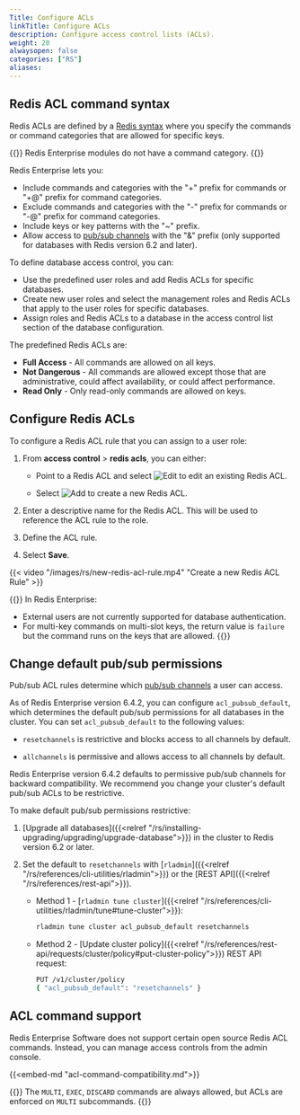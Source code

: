```yaml
---
Title: Configure ACLs
linkTitle: Configure ACLs
description: Configure access control lists (ACLs).
weight: 20
alwaysopen: false
categories: ["RS"]
aliases: 
---
```


## Redis ACL command syntax

Redis ACLs are defined by a [Redis syntax](https://redis.io/docs/manual/security/acl/#acl-rules) where you specify the commands or command categories that are allowed for specific keys.

{{<note>}}
Redis Enterprise modules do not have a command category.
{{</note>}}

Redis Enterprise lets you:

- Include commands and categories with the "+" prefix for commands or "+@" prefix for command categories.
- Exclude commands and categories with the "-" prefix for commands or "-@" prefix for command categories.
- Include keys or key patterns with the "~" prefix.
- Allow access to [pub/sub channels](https://redis.io/docs/manual/pubsub/) with the "&" prefix (only supported for databases with Redis version 6.2 and later).

To define database access control, you can:

- Use the predefined user roles and add Redis ACLs for specific databases.
- Create new user roles and select the management roles and Redis ACLs that apply to the user roles for specific databases.
- Assign roles and Redis ACLs to a database in the access control list section of the database configuration.

The predefined Redis ACLs are:

- **Full Access** - All commands are allowed on all keys.
- **Not Dangerous** - All commands are allowed except those that are administrative, could affect availability, or could affect performance.
- **Read Only** - Only read-only commands are allowed on keys.

## Configure Redis ACLs

To configure a Redis ACL rule that you can assign to a user role:

1. From **access control** > **redis acls**, you can either:

    - Point to a Redis ACL and select ![Edit](/images/rc/icon_edit.png#no-click "Edit") to edit an existing Redis ACL.

    - Select ![Add](/images/rs/icon_add.png#no-click "Add") to create a new Redis ACL.

1. Enter a descriptive name for the Redis ACL. This will be used to reference the ACL rule to the role.

1. Define the ACL rule.

1. Select **Save**.

{{< video "/images/rs/new-redis-acl-rule.mp4" "Create a new Redis ACL Rule" >}}

{{<note>}}
In Redis Enterprise:
- External users are not currently supported for database authentication.
- For multi-key commands on multi-slot keys, the return value is `failure` but the command runs on the keys that are allowed.
{{</note>}}

## Change default pub/sub permissions

Pub/sub ACL rules determine which [pub/sub channels](https://redis.io/docs/manual/pubsub/) a user can access.

As of Redis Enterprise version 6.4.2, you can configure `acl_pubsub_default`, which determines the default pub/sub permissions for all databases in the cluster. You can set `acl_pubsub_default` to the following values:

- `resetchannels` is restrictive and blocks access to all channels by default.

- `allchannels` is permissive and allows access to all channels by default. 

Redis Enterprise version 6.4.2 defaults to permissive pub/sub channels for backward compatibility. We recommend you change your cluster's default pub/sub ACLs to be restrictive.

To make default pub/sub permissions restrictive:

1. [Upgrade all databases]({{<relref "/rs/installing-upgrading/upgrading/upgrade-database">}}) in the cluster to Redis version 6.2 or later.

1. Set the default to `resetchannels` with [`rladmin`]({{<relref "/rs/references/cli-utilities/rladmin">}}) or the [REST API]({{<relref "/rs/references/rest-api">}}).

    - Method 1 - [`rladmin tune cluster`]({{<relref "/rs/references/cli-utilities/rladmin/tune#tune-cluster">}}):

        ```sh
        rladmin tune cluster acl_pubsub_default resetchannels
        ```

    - Method 2 - [Update cluster policy]({{<relref "/rs/references/rest-api/requests/cluster/policy#put-cluster-policy">}}) REST API request:

        ```sh
        PUT /v1/cluster/policy
        { "acl_pubsub_default": "resetchannels" }
        ```

## ACL command support

Redis Enterprise Software does not support certain open source Redis ACL commands. Instead, you can manage access controls from the admin console.

{{<embed-md "acl-command-compatibility.md">}}

{{<note>}}
The `MULTI`, `EXEC`, `DISCARD` commands are always allowed, but ACLs are enforced on `MULTI` subcommands.
{{</note>}}

